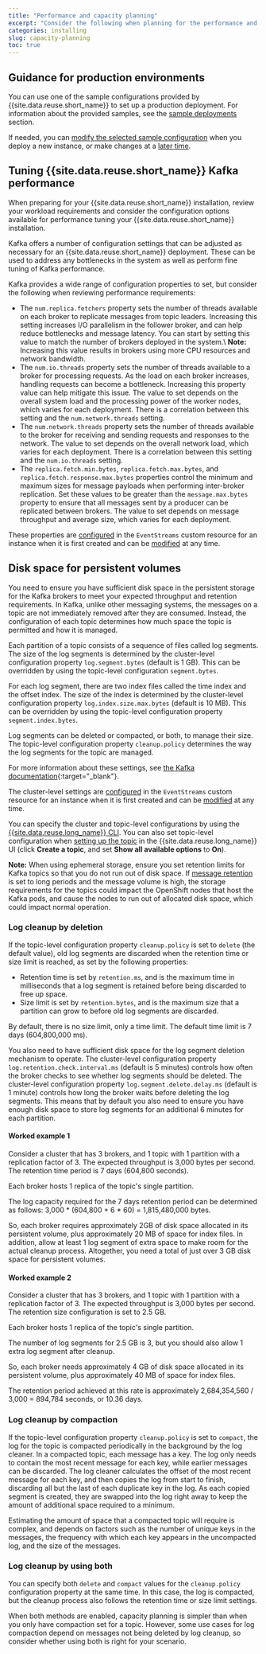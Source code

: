 ```yaml
---
title: "Performance and capacity planning"
excerpt: "Consider the following when planning for the performance and capacity requirements of your installation."
categories: installing
slug: capacity-planning
toc: true
---
```


<!--It's important to understand your requirements so that you set up your deployment to handle the intended workload. In addition,  [licensing](../planning/#licensing) is based on the number of virtual cores available to all Kafka, Kafka Connect and Geo-replicator containers deployed.-->

## Guidance for production environments

You can use one of the sample configurations provided by {{site.data.reuse.short_name}} to set up a production deployment. For information about the provided samples, see the [sample deployments](../planning/#sample-deployments) section.

If needed, you can [modify the selected sample configuration](../configuring) when you deploy a new instance, or make changes at a [later time](../../administering/modifying-installation).

## Tuning {{site.data.reuse.short_name}} Kafka performance

When preparing for your {{site.data.reuse.short_name}} installation, review your workload requirements and consider the configuration options available for performance tuning your {{site.data.reuse.short_name}} installation.

Kafka offers a number of configuration settings that can be adjusted as necessary for an {{site.data.reuse.short_name}} deployment. These can be used to address any bottlenecks in the system as well as perform fine tuning of Kafka performance.

Kafka provides a wide range of configuration properties to set, but consider the following when reviewing performance requirements:

- The `num.replica.fetchers` property sets the number of threads available on each broker to replicate messages from topic leaders. Increasing this setting increases I/O parallelism in the follower broker, and can help reduce bottlenecks and message latency. You can start by setting this value to match the number of brokers deployed in the system.\\
  **Note:** Increasing this value results in brokers using more CPU resources and network bandwidth.
- The `num.io.threads` property sets the number of threads available to a broker for processing requests. As the load on each broker increases, handling requests can become a bottleneck. Increasing this property value can help mitigate this issue. The value to set depends on the overall system load and the processing power of the worker nodes, which varies for each deployment. There is a correlation between this setting and the `num.network.threads` setting.
- The `num.network.threads` property sets the number of threads available to the broker for receiving and sending requests and responses to the network. The value to set depends on the overall network load, which varies for each deployment. There is a correlation between this setting and the `num.io.threads` setting.
- The `replica.fetch.min.bytes`, `replica.fetch.max.bytes`, and `replica.fetch.response.max.bytes` properties control the minimum and maximum sizes for message payloads when performing inter-broker replication. Set these values to be greater than the `message.max.bytes` property to ensure that all messages sent by a producer can be replicated between brokers. The value to set depends on message throughput and average size, which varies for each deployment.

These properties are [configured](../configuring/#applying-kafka-broker-configuration-settings) in the `EventStreams` custom resource for an instance when it is first created and can be [modified](../../administering/modifying-installation/#modifying-kafka-broker-configuration-settings) at any time.

## Disk space for persistent volumes

You need to ensure you have sufficient disk space in the persistent storage for the Kafka brokers to meet your expected throughput and retention requirements. In Kafka, unlike other messaging systems, the messages on a topic are not immediately removed after they are consumed. Instead, the configuration of each topic determines how much space the topic is permitted and how it is managed.

Each partition of a topic consists of a sequence of files called log segments. The size of the log segments is determined by the cluster-level configuration property `log.segment.bytes` (default is 1 GB). This can be overridden by using the topic-level configuration `segment.bytes`.

For each log segment, there are two index files called the time index and the offset index. The size of the index is determined by the cluster-level configuration property `log.index.size.max.bytes` (default is 10 MB). This can be overridden by using the topic-level configuration property `segment.index.bytes`.

Log segments can be deleted or compacted, or both, to manage their size. The topic-level configuration property `cleanup.policy` determines the way the log segments for the topic are managed.

For more information about these settings, see [the Kafka documentation](https://kafka.apache.org/documentation/#configuration){:target="_blank"}.

The cluster-level settings are [configured](../configuring/#applying-kafka-broker-configuration-settings) in the `EventStreams` custom resource for an instance when it is first created and can be [modified](../../administering/modifying-installation/#modifying-kafka-broker-configuration-settings) at any time.

You can specify the cluster and topic-level configurations by using the [{{site.data.reuse.long_name}} CLI](../../administering/modifying-installation/#modifying-kafka-broker-configuration-settings). You can also set topic-level configuration when [setting up the topic](../../getting-started/creating-topics/) in the {{site.data.reuse.long_name}} UI (click **Create a topic**, and set **Show all available options** to **On**).

**Note:** When using ephemeral storage, ensure you set retention limits for Kafka topics so that you do not run out of disk space.
If [message retention](../../getting-started/creating-topics/) is set to long periods and the message volume is high, the storage requirements for the topics could impact the OpenShift nodes that host the Kafka pods, and cause the nodes to run out of allocated disk space, which could impact normal operation.

### Log cleanup by deletion

If the topic-level configuration property `cleanup.policy` is set to `delete` (the default value), old log segments are discarded when the retention time or size limit is reached, as set by the following properties:

- Retention time is set by `retention.ms`, and is the maximum time in milliseconds that a log segment is retained before being discarded to free up space.
- Size limit is set by `retention.bytes`, and is the maximum size that a partition can grow to before old log segments are discarded.

By default, there is no size limit, only a time limit. The default time limit is 7 days (604,800,000 ms).

You also need to have sufficient disk space for the log segment deletion mechanism to operate. The cluster-level configuration property `log.retention.check.interval.ms` (default is 5 minutes) controls how often the broker checks to see whether log segments should be deleted. The cluster-level configuration property `log.segment.delete.delay.ms` (default is 1 minute) controls how long the broker waits before deleting the log segments. This means that by default you also need to ensure you have enough disk space to store log segments for an additional 6 minutes for each partition.

#### Worked example 1

Consider a cluster that has 3 brokers, and 1 topic with 1 partition with a replication factor of 3. The expected throughput is 3,000 bytes per second. The retention time period is 7 days (604,800 seconds).

Each broker hosts 1 replica of the topic's single partition.

The log capacity required for the 7 days retention period can be determined as follows: 3,000 * (604,800 + 6 * 60) = 1,815,480,000 bytes.

So, each broker requires approximately 2GB of disk space allocated in its persistent volume, plus approximately 20 MB of space for index files. In addition, allow at least 1 log segment of extra space to make room for the actual cleanup process. Altogether, you need a total of just over 3 GB disk space for persistent volumes.

#### Worked example 2

Consider a cluster that has 3 brokers, and 1 topic with 1 partition with a replication factor of 3. The expected throughput is 3,000 bytes per second. The retention size configuration is set to 2.5 GB.

Each broker hosts 1 replica of the topic's single partition.

The number of log segments for 2.5 GB is 3, but you should also allow 1 extra log segment after cleanup.

So, each broker needs approximately 4 GB of disk space allocated in its persistent volume, plus approximately 40 MB of space for index files.

The retention period achieved at this rate is approximately 2,684,354,560 / 3,000 = 894,784 seconds, or 10.36 days.

### Log cleanup by compaction

If the topic-level configuration property `cleanup.policy` is set to `compact`, the log for the topic is compacted periodically in the background by the log cleaner. In a compacted topic, each message has a key. The log only needs to contain the most recent message for each key, while earlier messages can be discarded. The log cleaner calculates the offset of the most recent message for each key, and then copies the log from start to finish, discarding all but the last of each duplicate key in the log. As each copied segment is created, they are swapped into the log right away to keep the amount of additional space required to a minimum.

Estimating the amount of space that a compacted topic will require is complex, and depends on factors such as the number of unique keys in the messages, the frequency with which each key appears in the uncompacted log, and the size of the messages.

### Log cleanup by using both

You can specify both `delete` and `compact` values for the `cleanup.policy` configuration property at the same time. In this case, the log is compacted, but the cleanup process also follows the retention time or size limit settings.

When both methods are enabled, capacity planning is simpler than when you only have compaction set for a topic. However, some use cases for log compaction depend on messages not being deleted by log cleanup, so consider whether using both is right for your scenario.

<!--
## Memory requirements

TBD

## CPU requirements

TBD
-->
